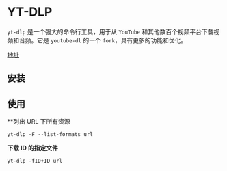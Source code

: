 # YT-DLP

`yt-dlp` 是一个强大的命令行工具，用于从 `YouTube` 和其他数百个视频平台下载视频和音频。它是 `youtube-dl` 的一个 `fork`，具有更多的功能和优化。

[地址](https://github.com/yt-dlp/yt-dlp)

## 安装


## 使用

**列出 URL 下所有资源
```shell
yt-dlp -F --list-formats url
```

**下载 ID 的指定文件**
```shell
yt-dlp -fID+ID url
```
